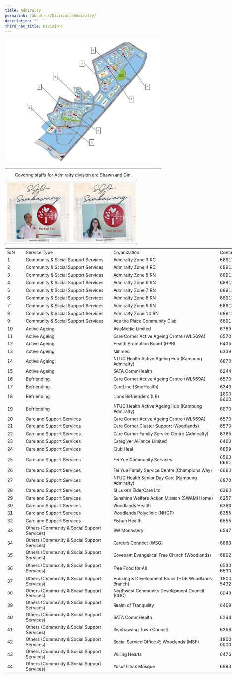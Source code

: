 ```yaml
---
title: Admiralty
permalink: /about-us/Divisions/Admiralty/
description: ""
third_nav_title: Divisions
---
```

![](/images/ADM%20Div.jpg)

-----------------------------------
<table>  
  <tr>  
		<td><img src="/images/Shawn Lim.jpg" alt="How Koon Jauw" style="width:200px;"/></td>  	<td><img src="/images/Gin Siew.jpg" alt="How Koon Jauw" style="width:200px;"/></td>  	
  </tr>   
	 <tr>  
	Covering staffs for Admiralty division are Shawn and Gin.
		 <!--table {mso-displayed-decimal-separator:"\\."; mso-displayed-thousand-separator:"\\,";} @page {margin:.75in .7in .75in .7in; mso-header-margin:.3in; mso-footer-margin:.3in;} tr {mso-height-source:auto;} col {mso-width-source:auto;} br {mso-data-placement:same-cell;} td {padding-top:1px; padding-right:1px; padding-left:1px; mso-ignore:padding; color:black; font-size:11.0pt; font-weight:400; font-style:normal; text-decoration:none; font-family:Calibri, sans-serif; mso-font-charset:0; mso-number-format:General; text-align:general; vertical-align:bottom; border:none; mso-background-source:auto; mso-pattern:auto; mso-protection:locked visible; white-space:nowrap; mso-rotate:0;} .xl63 {text-align:center; vertical-align:middle;} .xl64 {text-align:left; vertical-align:middle;} .xl65 {text-align:center; vertical-align:middle; border:.5pt solid windowtext;} .xl66 {text-align:left; vertical-align:middle; border:.5pt solid windowtext;} .xl67 {text-align:left; vertical-align:middle; border:.5pt solid windowtext; white-space:normal;} -->

<table border="0" cellpadding="0" cellspacing="0" width="791" style="border-collapse:
 collapse;width:593pt"><colgroup><col width="48" style="mso-width-source:userset;mso-width-alt:1675;width:36pt"> <col width="291" style="mso-width-source:userset;mso-width-alt:10146;width:218pt"> <col width="359" style="mso-width-source:userset;mso-width-alt:12520;width:269pt"> <col width="93" style="mso-width-source:userset;mso-width-alt:3258;width:70pt"></colgroup><tbody><tr height="19" style="height:14.5pt"><td height="19" class="xl65" width="48" style="height:14.5pt;width:36pt">S/N</td><td class="xl65" width="291" style="border-left:none;width:218pt">Service Type</td><td class="xl65" width="359" style="border-left:none;width:269pt">Organization</td><td class="xl66" width="93" style="border-left:none;width:70pt">Contact</td></tr><tr height="19" style="height:14.5pt"><td height="19" class="xl66" style="height:14.5pt;border-top:none">1</td><td class="xl66" style="border-top:none;border-left:none">Community &amp; Social Support Services</td><td class="xl66" style="border-top:none;border-left:none">Admiralty Zone 3 RC</td><td class="xl66" style="border-top:none;border-left:none">68913430</td></tr><tr height="19" style="height:14.5pt"><td height="19" class="xl66" style="height:14.5pt;border-top:none">2</td><td class="xl66" style="border-top:none;border-left:none">Community &amp; Social Support Services</td><td class="xl66" style="border-top:none;border-left:none">Admiralty Zone 4 RC</td><td class="xl66" style="border-top:none;border-left:none">68913430</td></tr><tr height="19" style="height:14.5pt"><td height="19" class="xl66" style="height:14.5pt;border-top:none">3</td><td class="xl66" style="border-top:none;border-left:none">Community &amp; Social Support Services</td><td class="xl66" style="border-top:none;border-left:none">Admiralty Zone 5 RN</td><td class="xl66" style="border-top:none;border-left:none">68913430</td></tr><tr height="19" style="height:14.5pt"><td height="19" class="xl66" style="height:14.5pt;border-top:none">4</td><td class="xl66" style="border-top:none;border-left:none">Community &amp; Social Support Services</td><td class="xl66" style="border-top:none;border-left:none">Admiralty Zone 6 RN</td><td class="xl66" style="border-top:none;border-left:none">68913430</td></tr><tr height="19" style="height:14.5pt"><td height="19" class="xl66" style="height:14.5pt;border-top:none">5</td><td class="xl66" style="border-top:none;border-left:none">Community &amp; Social Support Services</td><td class="xl66" style="border-top:none;border-left:none">Admiralty Zone 7 RN</td><td class="xl66" style="border-top:none;border-left:none">68913430</td></tr><tr height="19" style="height:14.5pt"><td height="19" class="xl66" style="height:14.5pt;border-top:none">6</td><td class="xl66" style="border-top:none;border-left:none">Community &amp; Social Support Services</td><td class="xl66" style="border-top:none;border-left:none">Admiralty Zone 8 RN</td><td class="xl66" style="border-top:none;border-left:none">68913430</td></tr><tr height="19" style="height:14.5pt"><td height="19" class="xl66" style="height:14.5pt;border-top:none">7</td><td class="xl66" style="border-top:none;border-left:none">Community &amp; Social Support Services</td><td class="xl66" style="border-top:none;border-left:none">Admiralty Zone 9 RN</td><td class="xl66" style="border-top:none;border-left:none">68913430</td></tr><tr height="19" style="height:14.5pt"><td height="19" class="xl66" style="height:14.5pt;border-top:none">8</td><td class="xl66" style="border-top:none;border-left:none">Community &amp; Social Support Services</td><td class="xl66" style="border-top:none;border-left:none">Admiralty Zone 10 RN</td><td class="xl66" style="border-top:none;border-left:none">68913430</td></tr><tr height="19" style="height:14.5pt"><td height="19" class="xl66" style="height:14.5pt;border-top:none">9</td><td class="xl66" style="border-top:none;border-left:none">Community &amp; Social Support Services</td><td class="xl66" style="border-top:none;border-left:none">Ace the Place Community Club</td><td class="xl66" style="border-top:none;border-left:none">6891 3430</td></tr><tr height="19" style="height:14.5pt"><td height="19" class="xl66" style="height:14.5pt;border-top:none">10</td><td class="xl66" style="border-top:none;border-left:none">Active Ageing<span style="mso-spacerun:yes">&nbsp;</span></td><td class="xl66" style="border-top:none;border-left:none">AsiaMedic Limited</td><td class="xl66" style="border-top:none;border-left:none">6789 8888</td></tr><tr height="19" style="height:14.5pt"><td height="19" class="xl66" style="height:14.5pt;border-top:none">11</td><td class="xl66" style="border-top:none;border-left:none">Active Ageing<span style="mso-spacerun:yes">&nbsp;</span></td><td class="xl66" style="border-top:none;border-left:none">Care Corner Active Ageing Centre (WL569A)</td><td class="xl66" style="border-top:none;border-left:none">6570 3547</td></tr><tr height="19" style="height:14.5pt"><td height="19" class="xl66" style="height:14.5pt;border-top:none">12</td><td class="xl66" style="border-top:none;border-left:none">Active Ageing<span style="mso-spacerun:yes">&nbsp;</span></td><td class="xl66" style="border-top:none;border-left:none">Health Promotion Board (HPB)</td><td class="xl66" style="border-top:none;border-left:none">6435 3500</td></tr><tr height="19" style="height:14.5pt"><td height="19" class="xl66" style="height:14.5pt;border-top:none">13</td><td class="xl66" style="border-top:none;border-left:none">Active Ageing<span style="mso-spacerun:yes">&nbsp;</span></td><td class="xl66" style="border-top:none;border-left:none">Minmed<span style="mso-spacerun:yes">&nbsp;</span></td><td class="xl66" style="border-top:none;border-left:none">6339 9339</td></tr><tr height="19" style="height:14.5pt"><td height="19" class="xl66" style="height:14.5pt;border-top:none">14</td><td class="xl66" style="border-top:none;border-left:none">Active Ageing<span style="mso-spacerun:yes">&nbsp;</span></td><td class="xl66" style="border-top:none;border-left:none">NTUC Health Active Ageing Hub (Kampung Admiralty)</td><td class="xl66" style="border-top:none;border-left:none">6870 8500</td></tr><tr height="19" style="height:14.5pt"><td height="19" class="xl66" style="height:14.5pt;border-top:none">15</td><td class="xl66" style="border-top:none;border-left:none">Active Ageing<span style="mso-spacerun:yes">&nbsp;</span></td><td class="xl66" style="border-top:none;border-left:none">SATA CommHealth</td><td class="xl66" style="border-top:none;border-left:none">6244 6688</td></tr><tr height="19" style="height:14.5pt"><td height="19" class="xl66" style="height:14.5pt;border-top:none">16</td><td class="xl66" style="border-top:none;border-left:none">Befriending</td><td class="xl66" style="border-top:none;border-left:none">Care Corner Active Ageing Centre (WL569A)</td><td class="xl66" style="border-top:none;border-left:none">6570 3547</td></tr><tr height="19" style="height:14.5pt"><td height="19" class="xl66" style="height:14.5pt;border-top:none">17</td><td class="xl66" style="border-top:none;border-left:none">Befriending</td><td class="xl66" style="border-top:none;border-left:none">CareLine (SingHealth)</td><td class="xl66" style="border-top:none;border-left:none">6340 7054</td></tr><tr height="19" style="height:14.5pt"><td height="19" class="xl66" style="height:14.5pt;border-top:none">18</td><td class="xl66" style="border-top:none;border-left:none">Befriending</td><td class="xl66" style="border-top:none;border-left:none">Lions Befrienders (LB)</td><td class="xl66" style="border-top:none;border-left:none">1800 375 8600</td></tr><tr height="19" style="height:14.5pt"><td height="19" class="xl66" style="height:14.5pt;border-top:none">19</td><td class="xl66" style="border-top:none;border-left:none">Befriending</td><td class="xl66" style="border-top:none;border-left:none">NTUC Health Active Ageing Hub (Kampung Admiralty)</td><td class="xl66" style="border-top:none;border-left:none">6870 8500</td></tr><tr height="19" style="height:14.5pt"><td height="19" class="xl66" style="height:14.5pt;border-top:none">20</td><td class="xl66" style="border-top:none;border-left:none">Care and Support Services</td><td class="xl66" style="border-top:none;border-left:none">Care Corner Active Ageing Centre (WL569A)</td><td class="xl66" style="border-top:none;border-left:none">6570 3547</td></tr><tr height="19" style="height:14.5pt"><td height="19" class="xl66" style="height:14.5pt;border-top:none">21</td><td class="xl66" style="border-top:none;border-left:none">Care and Support Services</td><td class="xl66" style="border-top:none;border-left:none">Care Corner Cluster Support (Woodlands)</td><td class="xl66" style="border-top:none;border-left:none">6570 3919</td></tr><tr height="19" style="height:14.5pt"><td height="19" class="xl66" style="height:14.5pt;border-top:none">22</td><td class="xl66" style="border-top:none;border-left:none">Care and Support Services</td><td class="xl66" style="border-top:none;border-left:none">Care Corner Family Service Centre (Admiralty)</td><td class="xl66" style="border-top:none;border-left:none">6365 8751</td></tr><tr height="19" style="height:14.5pt"><td height="19" class="xl66" style="height:14.5pt;border-top:none">23</td><td class="xl66" style="border-top:none;border-left:none">Care and Support Services</td><td class="xl66" style="border-top:none;border-left:none">Caregiver Alliance Limited</td><td class="xl66" style="border-top:none;border-left:none">6460 4400</td></tr><tr height="19" style="height:14.5pt"><td height="19" class="xl66" style="height:14.5pt;border-top:none">24</td><td class="xl66" style="border-top:none;border-left:none">Care and Support Services</td><td class="xl66" style="border-top:none;border-left:none">Club Heal</td><td class="xl66" style="border-top:none;border-left:none">6899 3463</td></tr><tr height="39" style="height:29.0pt"><td height="39" class="xl66" style="height:29.0pt;border-top:none">25</td><td class="xl66" style="border-top:none;border-left:none">Care and Support Services</td><td class="xl66" style="border-top:none;border-left:none">Fei Yue Community Services</td><td class="xl67" width="93" style="border-top:none;border-left:none;width:70pt">6563 1106<br>6661 9488</td></tr><tr height="19" style="height:14.5pt"><td height="19" class="xl66" style="height:14.5pt;border-top:none">26</td><td class="xl66" style="border-top:none;border-left:none">Care and Support Services</td><td class="xl66" style="border-top:none;border-left:none">Fei Yue Family Service Centre (Champions Way)</td><td class="xl66" style="border-top:none;border-left:none">6690 1000</td></tr><tr height="19" style="height:14.5pt"><td height="19" class="xl66" style="height:14.5pt;border-top:none">27</td><td class="xl66" style="border-top:none;border-left:none">Care and Support Services</td><td class="xl66" style="border-top:none;border-left:none">NTUC Health Senior Day Care (Kampung Admiralty)</td><td class="xl66" style="border-top:none;border-left:none">6870 8519</td></tr><tr height="19" style="height:14.5pt"><td height="19" class="xl66" style="height:14.5pt;border-top:none">28</td><td class="xl66" style="border-top:none;border-left:none">Care and Support Services</td><td class="xl66" style="border-top:none;border-left:none">St Luke’s ElderCare Ltd</td><td class="xl66" style="border-top:none;border-left:none">6390 9368</td></tr><tr height="19" style="height:14.5pt"><td height="19" class="xl66" style="height:14.5pt;border-top:none">29</td><td class="xl66" style="border-top:none;border-left:none">Care and Support Services</td><td class="xl66" style="border-top:none;border-left:none">Sunshine Welfare Action Mission (SWAMI Home)</td><td class="xl66" style="border-top:none;border-left:none">6257 6117</td></tr><tr height="19" style="height:14.5pt"><td height="19" class="xl66" style="height:14.5pt;border-top:none">30</td><td class="xl66" style="border-top:none;border-left:none">Care and Support Services</td><td class="xl66" style="border-top:none;border-left:none">Woodlands Health</td><td class="xl66" style="border-top:none;border-left:none">6363 3000</td></tr><tr height="19" style="height:14.5pt"><td height="19" class="xl66" style="height:14.5pt;border-top:none">31</td><td class="xl66" style="border-top:none;border-left:none">Care and Support Services</td><td class="xl66" style="border-top:none;border-left:none">Woodlands Polyclinic (NHGP)</td><td class="xl66" style="border-top:none;border-left:none">6355 3000</td></tr><tr height="19" style="height:14.5pt"><td height="19" class="xl66" style="height:14.5pt;border-top:none">32</td><td class="xl66" style="border-top:none;border-left:none">Care and Support Services</td><td class="xl66" style="border-top:none;border-left:none">Yishun Health</td><td class="xl66" style="border-top:none;border-left:none">6555 8000</td></tr><tr height="19" style="height:14.5pt"><td height="19" class="xl66" style="height:14.5pt;border-top:none">33</td><td class="xl66" style="border-top:none;border-left:none">Others (Community &amp; Social Support Services)</td><td class="xl66" style="border-top:none;border-left:none">BW Monastery</td><td class="xl66" style="border-top:none;border-left:none">6547 1580</td></tr><tr height="19" style="height:14.5pt"><td height="19" class="xl66" style="height:14.5pt;border-top:none">34</td><td class="xl66" style="border-top:none;border-left:none">Others (Community &amp; Social Support Services)</td><td class="xl66" style="border-top:none;border-left:none">Careers Connect (WSG)<span style="mso-spacerun:yes">&nbsp;</span></td><td class="xl66" style="border-top:none;border-left:none">6883 5885</td></tr><tr height="19" style="height:14.5pt"><td height="19" class="xl66" style="height:14.5pt;border-top:none">35</td><td class="xl66" style="border-top:none;border-left:none">Others (Community &amp; Social Support Services)</td><td class="xl66" style="border-top:none;border-left:none">Covenant Evangelical Free Church (Woodlands)</td><td class="xl66" style="border-top:none;border-left:none">6892 6811</td></tr><tr height="39" style="height:29.0pt"><td height="39" class="xl66" style="height:29.0pt;border-top:none">36</td><td class="xl66" style="border-top:none;border-left:none">Others (Community &amp; Social Support Services)</td><td class="xl66" style="border-top:none;border-left:none">Free Food for All</td><td class="xl67" width="93" style="border-top:none;border-left:none;width:70pt">6530 3424<br>6530 3661</td></tr><tr height="19" style="height:14.5pt"><td height="19" class="xl66" style="height:14.5pt;border-top:none">37</td><td class="xl66" style="border-top:none;border-left:none">Others (Community &amp; Social Support Services)</td><td class="xl66" style="border-top:none;border-left:none">Housing &amp; Development Board (HDB Woodlands Branch)</td><td class="xl66" style="border-top:none;border-left:none">1800 225 5432</td></tr><tr height="19" style="height:14.5pt"><td height="19" class="xl66" style="height:14.5pt;border-top:none">38</td><td class="xl66" style="border-top:none;border-left:none">Others (Community &amp; Social Support Services)</td><td class="xl66" style="border-top:none;border-left:none">Northwest Community Development Council (CDC)<span style="mso-spacerun:yes">&nbsp;</span></td><td class="xl66" style="border-top:none;border-left:none">6248 5566</td></tr><tr height="19" style="height:14.5pt"><td height="19" class="xl66" style="height:14.5pt;border-top:none">39</td><td class="xl66" style="border-top:none;border-left:none">Others (Community &amp; Social Support Services)</td><td class="xl66" style="border-top:none;border-left:none">Realm of Tranquility</td><td class="xl66" style="border-top:none;border-left:none">6469 3843</td></tr><tr height="19" style="height:14.5pt"><td height="19" class="xl66" style="height:14.5pt;border-top:none">40</td><td class="xl66" style="border-top:none;border-left:none">Others (Community &amp; Social Support Services)</td><td class="xl66" style="border-top:none;border-left:none">SATA CommHealth</td><td class="xl66" style="border-top:none;border-left:none">6244 6688</td></tr><tr height="19" style="height:14.5pt"><td height="19" class="xl66" style="height:14.5pt;border-top:none">41</td><td class="xl66" style="border-top:none;border-left:none">Others (Community &amp; Social Support Services)</td><td class="xl66" style="border-top:none;border-left:none">Sembawang Town Council</td><td class="xl66" style="border-top:none;border-left:none">6368 3100</td></tr><tr height="19" style="height:14.5pt"><td height="19" class="xl66" style="height:14.5pt;border-top:none">42</td><td class="xl66" style="border-top:none;border-left:none">Others (Community &amp; Social Support Services)</td><td class="xl66" style="border-top:none;border-left:none">Social Service Office @ Woodlands (MSF)</td><td class="xl66" style="border-top:none;border-left:none">1800 222 0000</td></tr><tr height="19" style="height:14.5pt"><td height="19" class="xl66" style="height:14.5pt;border-top:none">43</td><td class="xl66" style="border-top:none;border-left:none">Others (Community &amp; Social Support Services)</td><td class="xl66" style="border-top:none;border-left:none">Willing Hearts</td><td class="xl66" style="border-top:none;border-left:none">6476 5822</td></tr><tr height="19" style="height:14.5pt"><td height="19" class="xl66" style="height:14.5pt;border-top:none">44</td><td class="xl66" style="border-top:none;border-left:none">Others (Community &amp; Social Support Services)</td><td class="xl66" style="border-top:none;border-left:none">Yusof Ishak Mosque</td><td class="xl66" style="border-top:none;border-left:none">6893 0093</td></tr></tbody></table>
	
		 